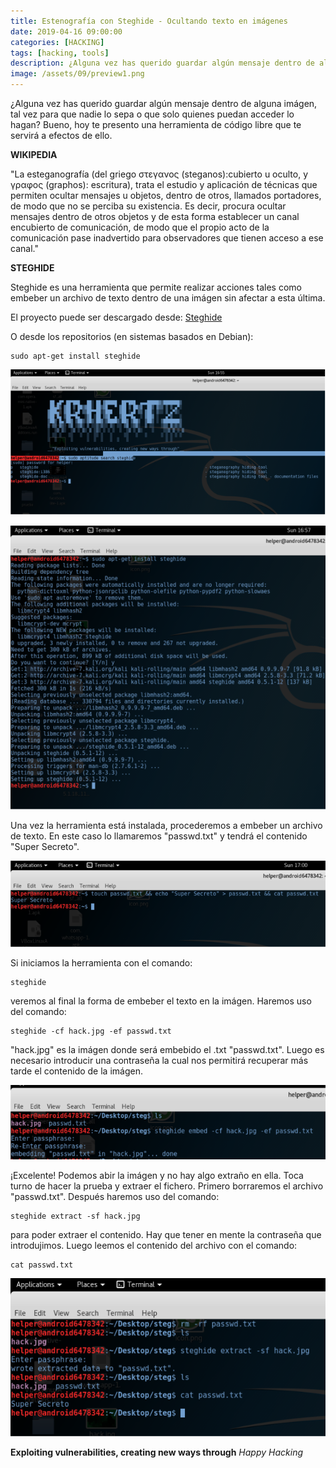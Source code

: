 ```yaml
---
title: Estenografía con Steghide - Ocultando texto en imágenes
date: 2019-04-16 09:00:00 
categories: [HACKING]
tags: [hacking, tools]
description: ¿Alguna vez has querido guardar algún mensaje dentro de alguna imágen, tal vez para que nadie lo sepa o que solo quienes puedan acceder lo hagan?
image: /assets/09/preview1.png
---
```


¿Alguna vez has querido guardar algún mensaje dentro de alguna imágen, tal vez para que nadie lo sepa o que solo quienes puedan acceder lo hagan? Bueno, hoy te presento una herramienta de código libre que te servirá a efectos de ello.

**WIKIPEDIA**

"La esteganografía (del griego στεγανος (steganos):cubierto u oculto, y γραφος (graphos): escritura), trata el estudio y aplicación de técnicas que permiten ocultar mensajes u objetos, dentro de otros, llamados portadores, de modo que no se perciba su existencia. Es decir, procura ocultar mensajes dentro de otros objetos y de esta forma establecer un canal encubierto de comunicación, de modo que el propio acto de la comunicación pase inadvertido para observadores que tienen acceso a ese canal."

**STEGHIDE**

Steghide es una herramienta que permite realizar acciones tales como embeber un archivo de texto dentro de una imágen sin afectar a esta última.

El proyecto puede ser descargado desde: [Steghide](https://steghide.sourceforge.net/)

O desde los repositorios (en sistemas basados en Debian):

    sudo apt-get install steghide

![Imagen 01](/assets/09/009-1.png)
  
  
![Imagen 02](/assets/09/009-2.png)

Una vez la herramienta está instalada, procederemos a embeber un archivo de texto. En este caso lo llamaremos "passwd.txt" y tendrá el contenido "Super Secreto".

![Imagen 03](/assets/09/009-3.png)
  
Si iniciamos la herramienta con el comando:

    steghide

veremos al final la forma de embeber el texto en la imágen. Haremos uso del comando:

    steghide -cf hack.jpg -ef passwd.txt

"hack.jpg" es la imágen donde será embebido el .txt "passwd.txt". Luego es necesario introducir una contraseña la cual nos permitirá recuperar más tarde el contenido de la imágen.

![Imagen 04](/assets/09/009-4.png)
  
¡Excelente! Podemos abir la imágen y no hay algo extraño en ella. Toca turno de hacer la prueba y extraer el fichero. Primero borraremos el archivo "passwd.txt". Después haremos uso del comando:

    steghide extract -sf hack.jpg

para poder extraer el contenido. Hay que tener en mente la contraseña que introdujimos. Luego leemos el contenido del archivo con el comando:

    cat passwd.txt

![Imagen 05](/assets/09/009-5.png)

__Exploiting vulnerabilities, creating new ways through__ _Happy Hacking_
